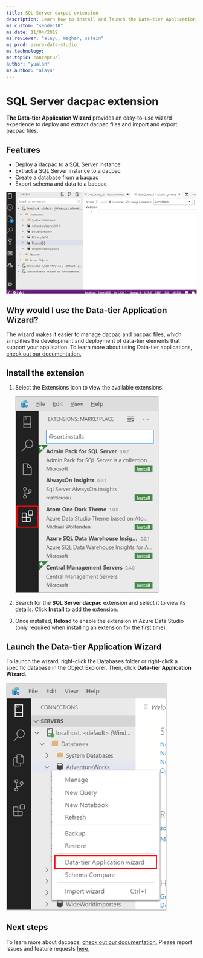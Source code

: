 ```yaml
---
title: SQL Server dacpac extension
description: Learn how to install and launch the Data-tier Application Wizard, which makes it easy to deploy and extract dacpac files, and import and export bacpac files.
ms.custom: "seodec18"
ms.date: 11/04/2019
ms.reviewer: "alayu, maghan, sstein"
ms.prod: azure-data-studio
ms.technology: 
ms.topic: conceptual
author: "yualan"
ms.author: "alayu"
---
```

# SQL Server dacpac extension

**The Data-tier Application Wizard** provides an easy-to-use wizard experience to deploy and extract dacpac files and import and export bacpac files.


## Features

* Deploy a dacpac to a SQL Server instance
* Extract a SQL Server instance to a dacpac
* Create a database from a bacpac
* Export schema and data to a bacpac

![dacpac extension demo gif](media/extensions/sql-server-dacpac-extension/dacpac-extension-demo.gif)


## Why would I use the Data-tier Application Wizard?

The wizard makes it easier to manage dacpac and bacpac files, which simplifies the development and deployment of data-tier elements that support your application. To learn more about using Data-tier applications, [check out our documentation.](https://docs.microsoft.com/sql/relational-databases/data-tier-applications/data-tier-applications?view=sql-server-2017)


## Install the extension

1. Select the Extensions Icon to view the available extensions.

    ![extension manager icon](media/extensions/extension-manager-icon.png)

2. Search for the **SQL Server dacpac** extension and select it to view its details. Click **Install** to add the extension.

3. Once installed, **Reload** to enable the extension in Azure Data Studio (only required when installing an extension for the first time).


## Launch the Data-tier Application Wizard

To launch the wizard, right-click the Databases folder or right-click a specific database in the Object Explorer. Then, click **Data-tier Application Wizard**.

![dacpac extension launch menu](media/extensions/sql-server-dacpac-extension/dacpac-extension-launch.png)


## Next steps

To learn more about dacpacs, [check out our documentation.](https://docs.microsoft.com/sql/relational-databases/data-tier-applications/data-tier-applications?view=sql-server-2017)
Please report issues and feature requests [here.](https://github.com/microsoft/azuredatastudio/issues)